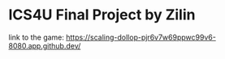 # ICS4U Final Project by Zilin
link to the game:
https://scaling-dollop-pjr6v7w69ppwc99v6-8080.app.github.dev/
